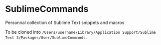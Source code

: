 # SublimeCommands

Personnal collection of Sublime Text snippets and macros

To be cloned into `/Users/username/Library/Application Support/Sublime Text 3/Packages/User/SublimeCommands`.
